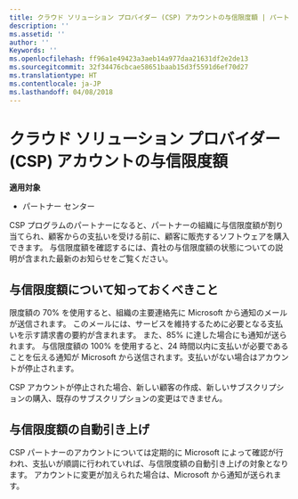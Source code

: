 ```yaml
---
title: クラウド ソリューション プロバイダー (CSP) アカウントの与信限度額 | パートナー センター
description: ''
ms.assetid: ''
author: ''
Keywords: ''
ms.openlocfilehash: ff96a1e49423a3aeb14a977daa21631df2e2de13
ms.sourcegitcommit: 32f34476cbcae58651baab15d3f5591d6ef70d27
ms.translationtype: HT
ms.contentlocale: ja-JP
ms.lasthandoff: 04/08/2018
---
```

# <a name="cloud-solution-provider-csp-account-credit-limits"></a>クラウド ソリューション プロバイダー (CSP) アカウントの与信限度額

**適用対象**

- パートナー センター

CSP プログラムのパートナーになると、パートナーの組織に与信限度額が割り当てられ、顧客からの支払いを受ける前に、顧客に販売するソフトウェアを購入できます。 与信限度額を確認するには、貴社の与信限度額の状態についての説明が含まれた最新のお知らせをご覧ください。  

## <a name="what-you-need-to-know-about-your-credit-limit"></a>与信限度額について知っておくべきこと

限度額の 70% を使用すると、組織の主要連絡先に Microsoft から通知のメールが送信されます。 このメールには、サービスを維持するために必要となる支払いを示す請求書の要約が含まれます。 また、85% に達した場合にも通知が送られます。 与信限度額の 100% を使用すると、24 時間以内に支払いが必要であることを伝える通知が Microsoft から送信されます。支払いがない場合はアカウントが停止されます。 

CSP アカウントが停止された場合、新しい顧客の作成、新しいサブスクリプションの購入、既存のサブスクリプションの変更はできません。

## <a name="automatic-credit-limit-increase"></a>与信限度額の自動引き上げ

CSP パートナーのアカウントについては定期的に Microsoft  によって確認が行われ、支払いが順調に行われていれば、与信限度額の自動引き上げの対象となります。 アカウントに変更が加えられた場合は、Microsoft から通知が送られます。 